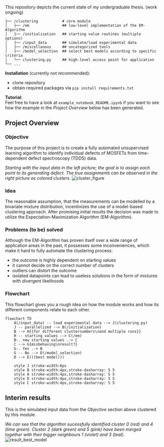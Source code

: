 
This repository depicts the current state of my undergraduate thesis. (work ongoing)

    ├── /clustering           # core module
    │   ├── /em               ## low-level implementation of the EM-Algorithm
    │   ├── /initialization   ## starting value routines (multiple options)
    │   ├── /input_data       ## simulate/load experimental data
    │   ├── /miscellanous     ## uncategorized tools
    │   ├── /model_selection  ## select best models according to specific criteria
    │   └── clustering.py     ## high-level access point for application
    └── ...

**Installation** (currently not recommended): 
* clone repository
* obtain required packages via ```pip install requirements.txt``` 
 
**Tutorial**:  
Feel free to have a look at ```example_notebook_README.ipynb``` if you want to see how the example in the *Project Overview* below has been generated. 
    
## Project Overview
### Objective

The purpose of this project is to create a fully automated unsupervised learning algorithm to identify individual defects of MOSFETs from time-dependent defect spectroscopy (TDDS) data.
  
*Starting with the input data in the left picture; the goal is to assign each point to its generating defect. The true assignments can be observed in the right picture as colored clusters.*
![cluster_figure](https://user-images.githubusercontent.com/97874941/207207841-bc978c52-2cd5-4f18-b1fe-e30661fea504.svg)

### Idea

The reasonable assumption, that the measurements can be modelled 
by a bivariate mixture distribution, incentivizes the use of a model-based clustering approach. After promising initial results 
the decision was made to utilize the Expectation-Maximization Algorithm (EM-Algorithm).

### Problems (to be) solved
Although the EM-Algorithm has proven itself over a wide range of application areas in the past, 
it possesses some inconveniences, which make it hard to fully automate the clustering process:

* the outcome is highly dependent on starting values
* it cannot decide on the correct number of clusters   
* outliers can distort the outcome
* isolated datapoints can lead to useless solutions in the form of mixtures with divergent likelihoods

 
### Flowchart
This flowchart gives you a rough idea on how the module works and how its different components relate to each other. 

```mermaid
flowchart TD
    A(/input_data) -- load experimental data --> J(clustering.py)
    J -- parallelized --> B(/initialization)
    B --> H{{for different clusternumbers\nand multiple runs}}
    H -- starting values --> C(/em)
    B-. new starting values .-> C
    C --> G{misbehaving\nresult?}
    G-. Yes .-> B
    G -- No --> D(/model_selection)
    D --> E(((best model)))
    
    style J stroke-width:6px
    style B stroke-width:4px,stroke-dasharray: 5 5
    style A stroke-width:4px,stroke-dasharray: 5 5
    style D stroke-width:4px,stroke-dasharray: 5 5
    style C stroke-width:4px,stroke-dasharray: 5 5
```
    
  
## Interim results
This is the simulated input data from the *Objective* section above clustered by this module.  
 
  

*We can see that the algorithm sucessfully identified cluster 0 (red) and 4 (lime green). Cluster 2 (dark green) and 5 (pink) have been merged together with their bigger neighbours 1 (violet) and 3 (teal).*
![result_best_model](https://user-images.githubusercontent.com/97874941/207207821-f3f879fa-a809-4528-8470-09d96e48fa87.svg)

